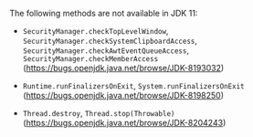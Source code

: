 The following methods are not available in JDK 11:

*   `SecurityManager.checkTopLevelWindow`,
    `SecurityManager.checkSystemClipboardAccess`,
    `SecurityManager.checkAwtEventQueueAccess`,
    `SecurityManager.checkMemberAccess`
    (https://bugs.openjdk.java.net/browse/JDK-8193032)

*   `Runtime.runFinalizersOnExit`, `System.runFinalizersOnExit`
    (https://bugs.openjdk.java.net/browse/JDK-8198250)

*   `Thread.destroy`, `Thread.stop(Throwable)`
    (https://bugs.openjdk.java.net/browse/JDK-8204243)
